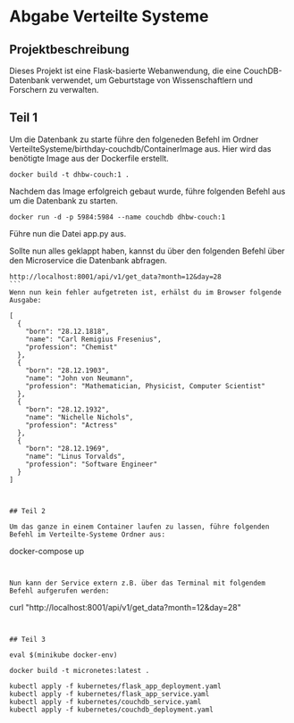 # Abgabe Verteilte Systeme

## Projektbeschreibung
Dieses Projekt ist eine Flask-basierte Webanwendung, die eine CouchDB-Datenbank verwendet, um Geburtstage von Wissenschaftlern und Forschern zu verwalten.




## Teil 1

Um die Datenbank zu starte führe den folgeneden Befehl im Ordner VerteilteSysteme/birthday-couchdb/ContainerImage aus. Hier wird das benötigte Image aus der Dockerfile erstellt.

```
docker build -t dhbw-couch:1 .
```

Nachdem das Image erfolgreich gebaut wurde, führe folgenden Befehl aus um die Datenbank zu starten.

```
docker run -d -p 5984:5984 --name couchdb dhbw-couch:1
````

Führe nun die Datei app.py aus.

Sollte nun alles geklappt haben, kannst du über den folgenden Befehl über den Microservice die Datenbank abfragen.

````
http://localhost:8001/api/v1/get_data?month=12&day=28
```
Wenn nun kein fehler aufgetreten ist, erhälst du im Browser folgende Ausgabe:

[
  {
    "born": "28.12.1818",
    "name": "Carl Remigius Fresenius",
    "profession": "Chemist"
  },
  {
    "born": "28.12.1903",
    "name": "John von Neumann",
    "profession": "Mathematician, Physicist, Computer Scientist"
  },
  {
    "born": "28.12.1932",
    "name": "Nichelle Nichols",
    "profession": "Actress"
  },
  {
    "born": "28.12.1969",
    "name": "Linus Torvalds",
    "profession": "Software Engineer"
  }
]



## Teil 2

Um das ganze in einem Container laufen zu lassen, führe folgenden Befehl im Verteilte-Systeme Ordner aus:

````
docker-compose up
```


Nun kann der Service extern z.B. über das Terminal mit folgendem Befehl aufgerufen werden:

````
curl "http://localhost:8001/api/v1/get_data?month=12&day=28"
```


## Teil 3

eval $(minikube docker-env)

docker build -t micronetes:latest .

kubectl apply -f kubernetes/flask_app_deployment.yaml
kubectl apply -f kubernetes/flask_app_service.yaml
kubectl apply -f kubernetes/couchdb_service.yaml   
kubectl apply -f kubernetes/couchdb_deployment.yaml

